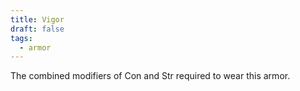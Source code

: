 ```yaml
---
title: Vigor
draft: false
tags:
  - armor
---
```

The combined modifiers of Con and Str required to wear this armor.